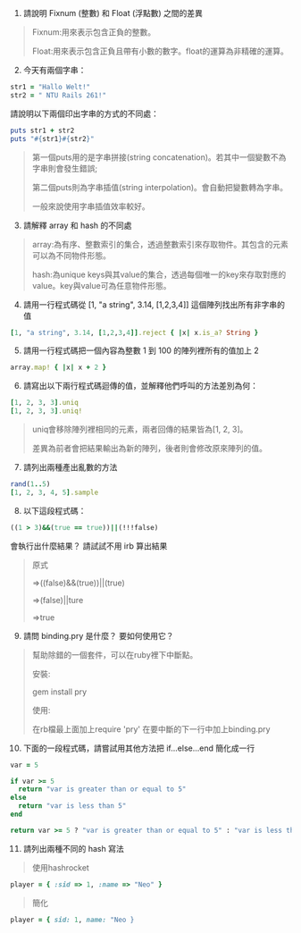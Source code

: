 1. 請說明 Fixnum (整數) 和 Float (浮點數) 之間的差異
  > Fixnum:用來表示包含正負的整數。
  > 
  > Float:用來表示包含正負且帶有小數的數字。float的運算為非精確的運算。

2. 今天有兩個字串：
  ```ruby 
  str1 = "Hallo Welt!" 
  str2 = " NTU Rails 261!"
  ```
  請說明以下兩個印出字串的方式的不同處：
  ```ruby
  puts str1 + str2
  puts "#{str1}#{str2}"
  ```
  > 第一個puts用的是字串拼接(string concatenation)。若其中一個變數不為字串則會發生錯誤;
  > 
  > 第二個puts則為字串插值(string interpolation)。會自動把變數轉為字串。
  > 
  > 一般來說使用字串插值效率較好。

3. 請解釋 array 和 hash 的不同處

  > array:為有序、整數索引的集合，透過整數索引來存取物件。其包含的元素可以為不同物件形態。
  > 
  > hash:為unique keys與其value的集合，透過每個唯一的key來存取對應的value。key與value可為任意物件形態。

4. 請用一行程式碼從 [1, "a string", 3.14, [1,2,3,4]] 這個陣列找出所有非字串的值
  > 
  ```ruby
  [1, "a string", 3.14, [1,2,3,4]].reject { |x| x.is_a? String }
  ```

5. 請用一行程式碼把一個內容為整數 1 到 100 的陣列裡所有的值加上 2
  > 
  ```ruby
  array.map! { |x| x + 2 }
```

6. 請寫出以下兩行程式碼迴傳的值，並解釋他們呼叫的方法差別為何：
  ```ruby
  [1, 2, 3, 3].uniq
  [1, 2, 3, 3].uniq!
  ```
  > uniq會移除陣列裡相同的元素，兩者回傳的結果皆為[1, 2, 3]。
  > 
  > 差異為前者會把結果輸出為新的陣列，後者則會修改原來陣列的值。


7. 請列出兩種產出亂數的方法
  > 
  ```ruby
  rand(1..5)
  [1, 2, 3, 4, 5].sample
  ```

8. 以下這段程式碼：
  ```ruby
  ((1 > 3)&&(true == true))||(!!!false)
  ```
  會執行出什麼結果？ 請試試不用 irb 算出結果

  > 原式
  > 
  > =>((false)&&(true))||(true)
  > 
  > =>(false)||ture
  > 
  > =>true
  
9. 請問 binding.pry 是什麼？ 要如何使用它？
  > 幫助除錯的一個套件，可以在ruby裡下中斷點。
  > 
  > 安裝:
  > 
  > gem install pry
  > 
  > 使用:
  > 
  > 在rb檔最上面加上require 'pry'
  > 在要中斷的下一行中加上binding.pry

10. 下面的一段程式碼，請嘗試用其他方法把 if...else...end 簡化成一行

  ```ruby
  var = 5

  if var >= 5
  	return "var is greater than or equal to 5"
  else
  	return "var is less than 5"
  end
  ```
  > 
  ```ruby
  return var >= 5 ? "var is greater than or equal to 5" : "var is less than 5"
  ```

11. 請列出兩種不同的 hash 寫法
  > 使用hashrocket
  ```ruby
  player = { :sid => 1, :name => "Neo" }
  ```
  > 簡化
  ```ruby
  player = { sid: 1, name: "Neo }
  ```